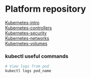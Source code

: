 # Platform repository

[Kubernetes-intro](docs/kubernetes-intro.md) <br>
[Kubernetes-controllers](docs/kubernetes-controllers.md) <br>
[Kubernetes-security](docs/kubernetes-security.md) <br>
[Kubernetes-networks](docs/kubernetes-networks.md) <br>
[Kubernetes-volumes](docs/kubernetes-volumes.md) <br>


### kubectl useful commands

```bash
# View logs from pod
kubectl logs pod_name

```